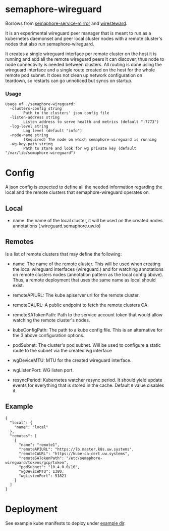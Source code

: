 # semaphore-wireguard

Borrows from [semaphore-service-mirror](https://github.com/utilitywarehouse/semaphore-service-mirror) and [wiresteward](https://github.com/utilitywarehouse/wiresteward).

It is an experimental wireguard peer manager that is meant to run as a
kubernetes daemonset and peer local cluster nodes with a remote cluster's nodes
that also run semaphore-wireguard.

It creates a single wireguard interface per remote cluster on the host it is
running and add all the remote wireguard peers it can discover, thus node to
node connectivity is needed between clusters. All routing is done using the
wireguard interface and a single route created on the host for the whole remote
pod subnet. It does not clean up network configuration on teardown, so restarts
can go unnoticed but syncs on startup.

### Usage

```
Usage of ./semaphore-wireguard:
  -clusters-config string
        Path to the clusters' json config file
  -listen-address string
        Listen address to serve health and metrics (default ":7773")
  -log-level string
        Log level (default "info")
  -node-name string
        (Required) The node on which semaphore-wireguard is running
  -wg-key-path string
        Path to store and look for wg private key (default "/var/lib/semaphore-wireguard")
```

# Config

A json config is expected to define all the needed information regarding the
local and the remote clusters that semaphore-wireguard operates on.

## Local
- name: the name of the local cluster, it will be used on the created nodes
  annotations (<name>.wireguard.semaphore.uw.io)

## Remotes
Is a list of remote clusters that may define the following:
- name: The name of the remote cluster. This will be used when creating the
  local wireguard interfaces (wireguard.<name>) and for watching annotations on
  remote clusters nodes (annotation pattern as the local config above). Thus,
  a remote deployment that uses the same name as local should exist.

- remoteAPIURL: The kube apiserver url for the remote cluster.

- remoteCAURL: A public endpoint to fetch the remote clusters CA.

- remoteSATokenPath: Path to the service account token that would allow watching
  the remote cluster's nodes.

- kubeConfigPath: The path to a kube config file. This is an alternative for the
  3 above configuration options.

- podSubnet: The cluster's pod subnet. Will be used to configure a static route
  to the subnet via the created wg interface

- wgDeviceMTU: MTU for the created wireguard interface.

- wgListenPort: WG listen port.

- resyncPeriod: Kubernetes watcher resync period. It should yield update events
  for everything that is stored in the cache. Default `0` value disables it.
## Example
```
{
  "local": {
    "name": "local"
  },
  "remotes": [
    {
      "name": "remote1",
      "remoteAPIURL": "https://lb.master.k8s.uw.systems",
      "remoteCAURL": "https://kube-ca-cert.uw.systems",
      "remoteSATokenPath": "/etc/semaphore-wireguard/tokens/gcp/token",
      "podSubnet": "10.4.0.0/16",
      "wgDeviceMTU": 1380,
      "wgListenPort": 51821
    }
  ]
}
```

# Deployment

See example kube manifests to deploy under [example dir](./deploy/exmple/).
